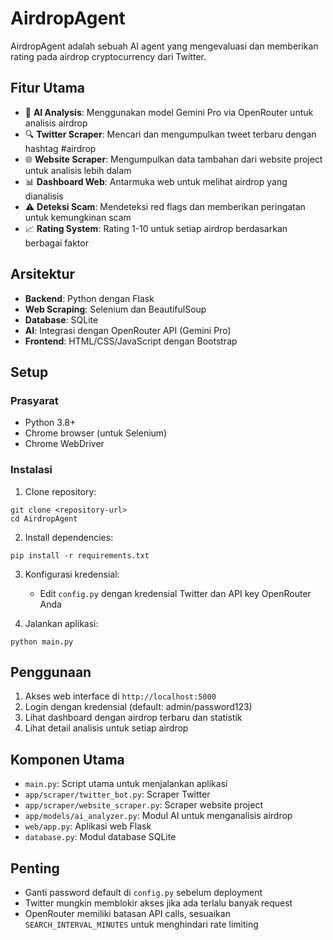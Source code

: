 # AirdropAgent

AirdropAgent adalah sebuah AI agent yang mengevaluasi dan memberikan rating pada airdrop cryptocurrency dari Twitter.

## Fitur Utama

- 🤖 **AI Analysis**: Menggunakan model Gemini Pro via OpenRouter untuk analisis airdrop
- 🔍 **Twitter Scraper**: Mencari dan mengumpulkan tweet terbaru dengan hashtag #airdrop
- 🌐 **Website Scraper**: Mengumpulkan data tambahan dari website project untuk analisis lebih dalam
- 📊 **Dashboard Web**: Antarmuka web untuk melihat airdrop yang dianalisis
- ⚠️ **Deteksi Scam**: Mendeteksi red flags dan memberikan peringatan untuk kemungkinan scam
- 📈 **Rating System**: Rating 1-10 untuk setiap airdrop berdasarkan berbagai faktor

## Arsitektur

- **Backend**: Python dengan Flask
- **Web Scraping**: Selenium dan BeautifulSoup
- **Database**: SQLite
- **AI**: Integrasi dengan OpenRouter API (Gemini Pro)
- **Frontend**: HTML/CSS/JavaScript dengan Bootstrap

## Setup

### Prasyarat

- Python 3.8+
- Chrome browser (untuk Selenium)
- Chrome WebDriver

### Instalasi

1. Clone repository:
```
git clone <repository-url>
cd AirdropAgent
```

2. Install dependencies:
```
pip install -r requirements.txt
```

3. Konfigurasi kredensial:
   - Edit `config.py` dengan kredensial Twitter dan API key OpenRouter Anda

4. Jalankan aplikasi:
```
python main.py
```

## Penggunaan

1. Akses web interface di `http://localhost:5000`
2. Login dengan kredensial (default: admin/password123)
3. Lihat dashboard dengan airdrop terbaru dan statistik
4. Lihat detail analisis untuk setiap airdrop

## Komponen Utama

- `main.py`: Script utama untuk menjalankan aplikasi
- `app/scraper/twitter_bot.py`: Scraper Twitter
- `app/scraper/website_scraper.py`: Scraper website project
- `app/models/ai_analyzer.py`: Modul AI untuk menganalisis airdrop
- `web/app.py`: Aplikasi web Flask
- `database.py`: Modul database SQLite

## Penting

- Ganti password default di `config.py` sebelum deployment
- Twitter mungkin memblokir akses jika ada terlalu banyak request
- OpenRouter memiliki batasan API calls, sesuaikan `SEARCH_INTERVAL_MINUTES` untuk menghindari rate limiting 